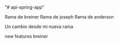 "# api-spring-app" 

Rama de breiner
Rama de joseph
Rama de anderson

Un cambio desde mi nueva rama

new features breiner